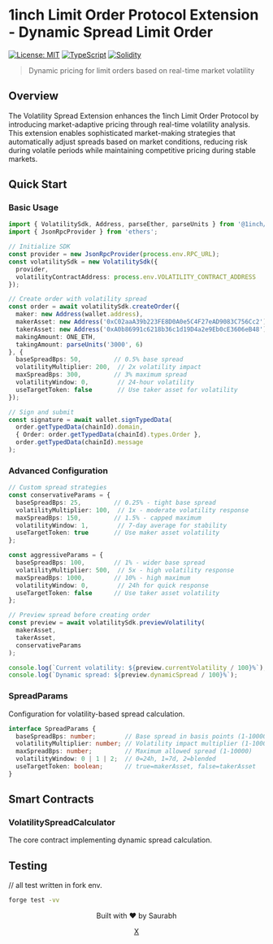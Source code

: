 # 1inch Limit Order Protocol Extension - Dynamic Spread Limit Order

[![License: MIT](https://img.shields.io/badge/License-MIT-blue.svg)](https://opensource.org/licenses/MIT)
[![TypeScript](https://img.shields.io/badge/TypeScript-5.0+-blue?logo=typescript&logoColor=white)](https://www.typescriptlang.org/)
[![Solidity](https://img.shields.io/badge/Solidity-0.8.19+-363636?logo=solidity)](https://soliditylang.org/)

> Dynamic pricing for limit orders based on real-time market volatility

## Overview

The Volatility Spread Extension enhances the 1inch Limit Order Protocol by introducing market-adaptive pricing through real-time volatility analysis. This extension enables sophisticated market-making strategies that automatically adjust spreads based on market conditions, reducing risk during volatile periods while maintaining competitive pricing during stable markets.


## Quick Start

### Basic Usage

```typescript
import { VolatilitySdk, Address, parseEther, parseUnits } from '@1inch/limit-order-sdk';
import { JsonRpcProvider } from 'ethers';

// Initialize SDK
const provider = new JsonRpcProvider(process.env.RPC_URL);
const volatilitySdk = new VolatilitySdk({
  provider,
  volatilityContractAddress: process.env.VOLATILITY_CONTRACT_ADDRESS
});

// Create order with volatility spread
const order = await volatilitySdk.createOrder({
  maker: new Address(wallet.address),
  makerAsset: new Address('0xC02aaA39b223FE8D0A0e5C4F27eAD9083C756Cc2'), // WETH
  takerAsset: new Address('0xA0b86991c6218b36c1d19D4a2e9Eb0cE3606eB48'), // USDC
  makingAmount: ONE_ETH,
  takingAmount: parseUnits('3000', 6)
}, {
  baseSpreadBps: 50,         // 0.5% base spread
  volatilityMultiplier: 200,  // 2x volatility impact
  maxSpreadBps: 300,         // 3% maximum spread
  volatilityWindow: 0,        // 24-hour volatility
  useTargetToken: false       // Use taker asset for volatility
});

// Sign and submit
const signature = await wallet.signTypedData(
  order.getTypedData(chainId).domain,
  { Order: order.getTypedData(chainId).types.Order },
  order.getTypedData(chainId).message
);
```

### Advanced Configuration

```typescript
// Custom spread strategies
const conservativeParams = {
  baseSpreadBps: 25,         // 0.25% - tight base spread
  volatilityMultiplier: 100,  // 1x - moderate volatility response
  maxSpreadBps: 150,         // 1.5% - capped maximum
  volatilityWindow: 1,        // 7-day average for stability
  useTargetToken: true       // Use maker asset volatility
};

const aggressiveParams = {
  baseSpreadBps: 100,        // 1% - wider base spread
  volatilityMultiplier: 500,  // 5x - high volatility response
  maxSpreadBps: 1000,        // 10% - high maximum
  volatilityWindow: 0,        // 24h for quick response
  useTargetToken: false      // Use taker asset volatility
};

// Preview spread before creating order
const preview = await volatilitySdk.previewVolatility(
  makerAsset,
  takerAsset,
  conservativeParams
);

console.log(`Current volatility: ${preview.currentVolatility / 100}%`);
console.log(`Dynamic spread: ${preview.dynamicSpread / 100}%`);
```


### SpreadParams

Configuration for volatility-based spread calculation.

```typescript
interface SpreadParams {
  baseSpreadBps: number;        // Base spread in basis points (1-10000)
  volatilityMultiplier: number; // Volatility impact multiplier (1-10000)
  maxSpreadBps: number;         // Maximum allowed spread (1-10000)
  volatilityWindow: 0 | 1 | 2;  // 0=24h, 1=7d, 2=blended
  useTargetToken: boolean;      // true=makerAsset, false=takerAsset
}
```

## Smart Contracts

### VolatilitySpreadCalculator

The core contract implementing dynamic spread calculation.

## Testing

// all test written in fork env.
```bash
forge test -vv 

```

<div align="center">
  <p>Built with ❤️ by Saurabh</p>
  <p> 
    <a href="https://x.com/CaptainLEVI_XXX">X</a> 
  </p>
</div>
